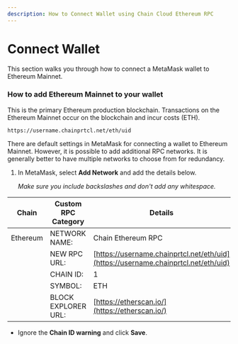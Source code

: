 ```yaml
---
description: How to Connect Wallet using Chain Cloud Ethereum RPC
---
```


# Connect Wallet

This section walks you through how to connect a MetaMask wallet to Ethereum Mainnet.

### How to add Ethereum Mainnet to your wallet[​](https://docs.chain.com/docs/cloud/supported-chains/ethereum/connect-wallet/#how-to-add-ethereum-mainnet-to-your-wallet) <a href="#how-to-add-ethereum-mainnet-to-your-wallet" id="how-to-add-ethereum-mainnet-to-your-wallet"></a>

This is the primary Ethereum production blockchain. Transactions on the Ethereum Mainnet occur on the blockchain and incur costs (ETH).

```
https://username.chainprtcl.net/eth/uid
```

There are default settings in MetaMask for connecting a wallet to Ethereum Mainnet. However, it is possible to add additional RPC networks. It is generally better to have multiple networks to choose from for redundancy.

1.  In MetaMask, select **Add Network** and add the details below.

    _Make sure you include backslashes and don't add any whitespace._

| **Chain** | **Custom RPC Category** | **Details**                                                                       |
| --------- | ----------------------- | --------------------------------------------------------------------------------- |
| Ethereum  | NETWORK NAME:           | Chain Ethereum RPC                                                                |
|           | NEW RPC URL:            | [https://username.chainprtcl.net/eth/uid](https://username.chainprtcl.net/eth/uid) |
|           | CHAIN ID:               | 1                                                                                 |
|           | SYMBOL:                 | ETH                                                                               |
|           | BLOCK EXPLORER URL:     | [https://etherscan.io/](https://etherscan.io/)                                    |

* Ignore the **Chain ID warning** and click **Save**.